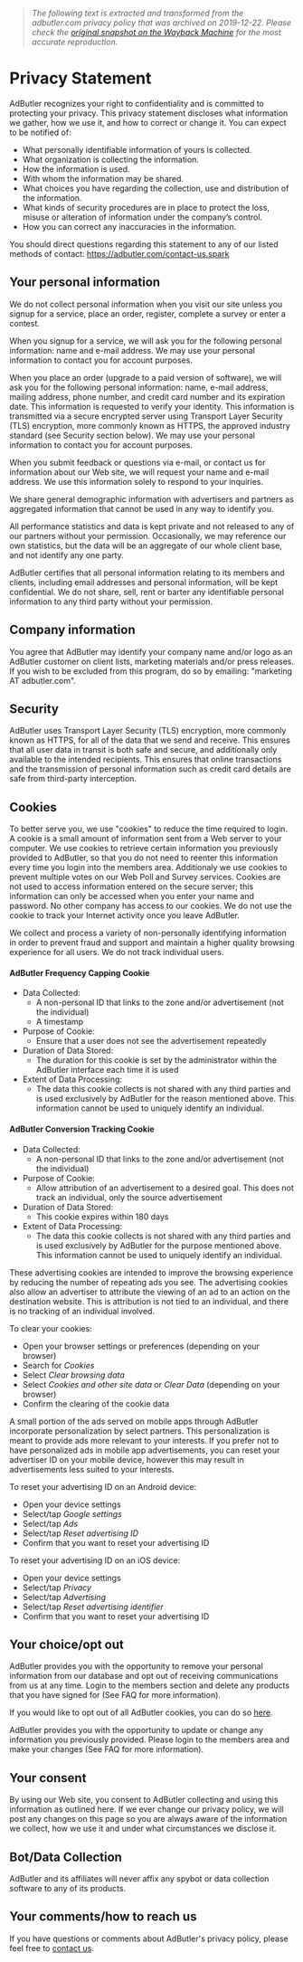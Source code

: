 > *The following text is extracted and transformed from the adbutler.com privacy policy that was archived on 2019-12-22. Please check the [original snapshot on the Wayback Machine](https://web.archive.org/web/20191222010246id_/https%3A//www.adbutler.com/agreements.spark%3Fagreement%3Dprivacy) for the most accurate reproduction.*

# Privacy Statement

AdButler recognizes your right to confidentiality and is committed to protecting your privacy. This privacy statement discloses what information we gather, how we use it, and how to correct or change it. You can expect to be notified of:

  * What personally identifiable information of yours is collected.
  * What organization is collecting the information.
  * How the information is used.
  * With whom the information may be shared.
  * What choices you have regarding the collection, use and distribution of the information.
  * What kinds of security procedures are in place to protect the loss, misuse or alteration of information under the company’s control. 
  * How you can correct any inaccuracies in the information.



You should direct questions regarding this statement to any of our listed methods of contact: <https://adbutler.com/contact-us.spark>

## Your personal information

We do not collect personal information when you visit our site unless you signup for a service, place an order, register, complete a survey or enter a contest.

When you signup for a service, we will ask you for the following personal information: name and e-mail address. We may use your personal information to contact you for account purposes.

When you place an order (upgrade to a paid version of software), we will ask you for the following personal information: name, e-mail address, mailing address, phone number, and credit card number and its expiration date. This information is requested to verify your identity. This information is transmitted via a secure encrypted server using Transport Layer Security (TLS) encryption, more commonly known as HTTPS, the approved industry standard (see Security section below). We may use your personal information to contact you for account purposes.

When you submit feedback or questions via e-mail, or contact us for information about our Web site, we will request your name and e-mail address. We use this information solely to respond to your inquiries.

We share general demographic information with advertisers and partners as aggregated information that cannot be used in any way to identify you.

All performance statistics and data is kept private and not released to any of our partners without your permission. Occasionally, we may reference our own statistics, but the data will be an aggregate of our whole client base, and not identify any one party.

AdButler certifies that all personal information relating to its members and clients, including email addresses and personal information, will be kept confidential. We do not share, sell, rent or barter any identifiable personal information to any third party without your permission.

## Company information

You agree that AdButler may identify your company name and/or logo as an AdButler customer on client lists, marketing materials and/or press releases. If you wish to be excluded from this program, do so by emailing: "marketing AT adbutler.com".

## Security

AdButler uses Transport Layer Security (TLS) encryption, more commonly known as HTTPS, for all of the data that we send and receive. This ensures that all user data in transit is both safe and secure, and additionally only available to the intended recipients. This ensures that online transactions and the transmission of personal information such as credit card details are safe from third-party interception.

## Cookies

To better serve you, we use "cookies" to reduce the time required to login. A cookie is a small amount of information sent from a Web server to your computer. We use cookies to retrieve certain information you previously provided to AdButler, so that you do not need to reenter this information every time you login into the members area. Additionaly we use cookies to prevent multiple votes on our Web Poll and Survey services. Cookies are not used to access information entered on the secure server; this information can only be accessed when you enter your name and password. No other company has access to our cookies. We do not use the cookie to track your Internet activity once you leave AdButler.

We collect and process a variety of non-personally identifying information in order to prevent fraud and support and maintain a higher quality browsing experience for all users. We do not track individual users. 

#### AdButler Frequency Capping Cookie

  * Data Collected:
    * A non-personal ID that links to the zone and/or advertisement (not the individual)
    * A timestamp
  * Purpose of Cookie:
    * Ensure that a user does not see the advertisement repeatedly
  * Duration of Data Stored:
    * The duration for this cookie is set by the administrator within the AdButler interface each time it is used
  * Extent of Data Processing:
    * The data this cookie collects is not shared with any third parties and is used exclusively by AdButler for the reason mentioned above. This information cannot be used to uniquely identify an individual.



#### AdButler Conversion Tracking Cookie

  * Data Collected:
    * A non-personal ID that links to the zone and/or advertisement (not the individual)
  * Purpose of Cookie:
    * Allow attribution of an advertisement to a desired goal. This does not track an individual, only the source advertisement
  * Duration of Data Stored:
    * This cookie expires within 180 days
  * Extent of Data Processing:
    * The data this cookie collects is not shared with any third parties and is used exclusively by AdButler for the purpose mentioned above. This information cannot be used to uniquely identify an individual.



These advertising cookies are intended to improve the browsing experience by reducing the number of repeating ads you see. The advertising cookies also allow an advertiser to attribute the viewing of an ad to an action on the destination website. This is attribution is not tied to an individual, and there is no tracking of an individual involved. 

To clear your cookies: 

  * Open your browser settings or preferences (depending on your browser)
  * Search for _Cookies_
  * Select _Clear browsing data_
  * Select _Cookies and other site data_ or _Clear Data_ (depending on your browser)
  * Confirm the clearing of the cookie data



A small portion of the ads served on mobile apps through AdButler incorporate personalization by select partners. This personalization is meant to provide ads more relevant to your interests. If you prefer not to have personalized ads in mobile app advertisements, you can reset your advertiser ID on your mobile device, however this may result in advertisements less suited to your interests. 

To reset your advertising ID on an Android device: 

  * Open your device settings
  * Select/tap _Google settings_
  * Select/tap _Ads_
  * Select/tap _Reset advertising ID_
  * Confirm that you want to reset your advertising ID



To reset your advertising ID on an iOS device: 

  * Open your device settings
  * Select/tap _Privacy_
  * Select/tap _Advertising_
  * Select/tap _Reset advertising identifier_
  * Confirm that you want to reset your advertising ID



## Your choice/opt out

AdButler provides you with the opportunity to remove your personal information from our database and opt out of receiving communications from us at any time. Login to the members section and delete any products that you have signed for (See FAQ for more information).

If you would like to opt out of all AdButler cookies, you can do so [here](https://www.adbutler.com/cookie-opt-out.spark).

AdButler provides you with the opportunity to update or change any information you previously provided. Please login to the members area and make your changes (See FAQ for more information).

## Your consent

By using our Web site, you consent to AdButler collecting and using this information as outlined here. If we ever change our privacy policy, we will post any changes on this page so you are always aware of the information we collect, how we use it and under what circumstances we disclose it.

## Bot/Data Collection

AdButler and its affiliates will never affix any spybot or data collection software to any of its products.

## Your comments/how to reach us

If you have questions or comments about AdButler's privacy policy, please feel free to [contact us](https://www.adbutler.com/contact-us.spark).
